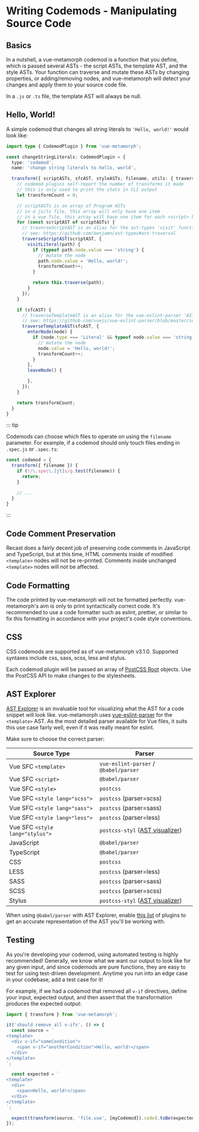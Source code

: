 # Writing Codemods - Manipulating Source Code

## Basics

In a nutshell, a vue-metamorph codemod is a function that you define, which is passed several ASTs - the script ASTs, the template AST, and the style ASTs. Your function can traverse and mutate these ASTs by changing properties, or adding/removing nodes, and vue-metamorph will detect your changes and apply them to your source code file.

In a `.js` or `.ts` file, the template AST will always be null.

## Hello, World!

A simple codemod that changes all string literals to `'Hello, world!'` would look like:

```ts twoslash
import type { CodemodPlugin } from 'vue-metamorph';

const changeStringLiterals: CodemodPlugin = {
  type: 'codemod',
  name: 'change string literals to hello, world',

  transform({ scriptASTs, sfcAST, styleASTs, filename, utils: { traverseScriptAST, traverseTemplateAST } }) {
    // codemod plugins self-report the number of transforms it made
    // this is only used to print the stats in CLI output
    let transformCount = 0;

    // scriptASTs is an array of Program ASTs
    // in a js/ts file, this array will only have one item
    // in a vue file, this array will have one item for each <script> block
    for (const scriptAST of scriptASTs) {
      // traverseScriptAST is an alias for the ast-types 'visit' function
      // see: https://github.com/benjamn/ast-types#ast-traversal
      traverseScriptAST(scriptAST, {
        visitLiteral(path) {
          if (typeof path.node.value === 'string') {
            // mutate the node
            path.node.value = 'Hello, world!';
            transformCount++;
          }

          return this.traverse(path);
        }
      });
    }

    if (sfcAST) {
      // traverseTemplateAST is an alias for the vue-eslint-parser 'AST.traverseNodes' function
      // see: https://github.com/vuejs/vue-eslint-parser/blob/master/src/ast/traverse.ts#L118
      traverseTemplateAST(sfcAST, {
        enterNode(node) {
          if (node.type === 'Literal' && typeof node.value === 'string') {
            // mutate the node
            node.value = 'Hello, world!';
            transformCount++;
          }
        },
        leaveNode() {

        },
      });
    }

    return transformCount;
  }
}

```

::: tip

Codemods can choose which files to operate on using the `filename` parameter. For example, if a codemod should only touch files ending in `.spec.js` or `.spec.ts`:

```ts
const codemod = {
  transform({ filename }) {
    if (!/\.spec\.[jt]s/g.test(filename)) {
      return;
    }

    // ...
  }
}
```

:::

## Code Comment Preservation

Recast does a fairly decent job of preserving code comments in JavaScript and TypeScript, but at this time, HTML comments inside of modified `<template>` nodes will not be re-printed. Comments inside unchanged `<template>` nodes will not be affected.

## Code Formatting

The code printed by vue-metamorph will not be formatted perfectly. vue-metamorph's aim is only to print syntactically correct code. It's recommended to use a code formatter such as eslint, prettier, or similar to fix this formatting in accordance with your project's code style conventions.

## CSS

CSS codemods are supported as of vue-metamorph v3.1.0. Supported syntaxes include css, sass, scss, less and stylus.

Each codemod plugin will be passed an array of [PostCSS Root](https://postcss.org/api/#root) objects. Use the PostCSS API to make changes to the stylesheets.

## AST Explorer

[AST Explorer](https://astexplorer.net) is an invaluable tool for visualizing what the AST for a code snippet will look like. vue-metamorph uses [vue-eslint-parser](https://github.com/vuejs/vue-eslint-parser/blob/master/src/ast/nodes.ts) for the `<template>` AST. As the most detailed parser available for Vue files, it suits this use case fairly well, even if it was really meant for eslint.

Make sure to choose the correct parser:

| Source Type | Parser |
| - | - |
| Vue SFC `<template>` | `vue-eslint-parser` / `@babel/parser` |
| Vue SFC `<script>` | `@babel/parser` |
| Vue SFC `<style>` | `postcss` |
| Vue SFC `<style lang="scss">` | `postcss` (parser=scss) |
| Vue SFC `<style lang="sass">` | `postcss` (parser=sass) |
| Vue SFC `<style lang="less">` | `postcss` (parser=less) |
| Vue SFC `<style lang="stylus">` | `postcss-styl` ([AST visualizer](https://stylus.github.io/postcss-styl/)) |
| JavaScript | `@babel/parser` |
| TypeScript | `@babel/parser` |
| CSS | `postcss` |
| LESS | `postcss` (parser=less) |
| SASS | `postcss` (parser=sass) |
| SCSS | `postcss` (parser=scss) |
| Stylus | `postcss-styl` ([AST visualizer](https://stylus.github.io/postcss-styl/)) |

When using `@babel/parser` with AST Explorer, enable [this list](https://github.com/UnrefinedBrain/vue-metamorph/blob/master/src/parse/typescript.ts#L15-L53) of plugins to get an accurate representation of the AST you'll be working with.

## Testing

As you're developing your codemod, using automated testing is highly recommended! Generally, we know what we want our output to look like for any given input, and since codemods are pure functions, they are easy to test for using test-driven development. Anytime you run into an edge case in your codebase, add a test case for it!

For example, if we had a codemod that removed all `v-if` directives, define your input, expected output, and then assert that the transformation produces the expected output:

```ts
import { transform } from 'vue-metamorph';

it('should remove all v-ifs', () => {
  const source = `
<template>
  <div v-if="someCondition">
    <span v-if="anotherCondition">Hello, world!</span>
  </div>
</template>
`;

  const expected = `
<template>
  <div>
    <span>Hello, world!</span>
  </div>
</template>
`;

  expect(transform(source, 'file.vue', [myCodemod]).code).toBe(expected);
});
```
